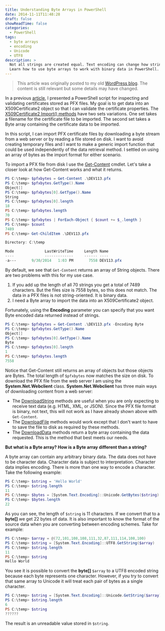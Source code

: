 ```yaml
---
title: Understanding Byte Arrays in PowerShell
date: 2014-11-11T11:48:28
draft: false
showReadTime: false
categories:
  - PowerShell
tags:
  - byte arrays
  - encoding
  - Unicode
  - UTF8
description: >
  Not all strings are created equal. Text encoding can change how strings are stored in memory.
  Learn how to use byte arrays to work with binary data in PowerShell.
---
```

> This article was originally posted to my old [WordPress blog][wp]. The content is still relevant
> but some details may have changed.

In a previous [article][04], I presented a PowerShell script for inspecting and validating
certificates stored as PFX files. My goal is to get data into an X509Certificate2 object so that I
can validate the certificate properties. The [X509Certificate2 Import() methods][05] have two sets
variations. One set takes a filename for the certificate file to be imported. The second set takes a
Byte array containing the certificate data to be imported.

In this script, I can import PFX certificate files by downloading a byte stream from a web server or
by reading a file stored on disk. I want to avoid creating temporary files and I want to make a
generic import function that could be used independently of the data retrieval method. I settled on
using an array of bytes as the import format for either scenario.

To import a PFX file from disk I use the [Get-Content][06] cmdlet. Let's take a closer look at how
Get-Content works and what it returns.

```powershell
PS C:\temp> $pfxbytes = Get-Content .\DEV113.pfx
PS C:\temp> $pfxbytes.GetType().Name
Object[]
PS C:\temp> $pfxbytes[0].GetType().Name
String
PS C:\temp> $pfxbytes[0].length
18
PS C:\temp> $pfxbytes.length
70
PS C:\temp> $pfxbytes | ForEach-Object { $count += $_.length }
PS C:\temp> $count
7489
PS C:\temp> Get-ChildItem .\DEV113.pfx

Directory: C:\temp

Mode              LastWriteTime     Length Name
----              -------------     ------ ----
-a---       9/30/2014   1:03 PM       7558 DEV113.pfx
```

By default, we see that `Get-Content` returns an array of String objects. There are two problems
with this for my use case.

1. If you add up the length of all 70 strings you get a total of 7489 characters. But the files size
   is 7558 bytes, so this does not match. The data in a PFX files is not string-oriented. It is
   binary data.
1. I need a Byte array to import the data into an X509Certificate2 object.

Fortunately, using the **Encoding** parameter you can specify that you want Byte encoded data
returned instead of strings.

```powershell
PS C:\temp> $pfxbytes = Get-Content .\DEV113.pfx -Encoding Byte
PS C:\temp> $pfxbytes.GetType().Name
Object[]
PS C:\temp> $pfxbytes[0].GetType().Name
Byte
PS C:\temp> $pfxbytes[0].length
1
PS C:\temp> $pfxbytes.length
7558
```

Notice that Get-Content still returns an array of objects but those objects are Bytes. The total
length of `$pfxbytes` now matches the size on disk. To download the PFX file from the web server I
am using the **System.Net.Webclient** class. **System.Net.Webclient** has three main ways of
downloading content from a web server:

- The [DownloadString][02] methods are useful when you are only expecting to receive text data (e.g.
  HTML, XML, or JSON). Since the PFX file format is binary, not text, this will not work as I have
  already shown above with `Get-Content`.
- The [DownloadFile][01] methods would work except that I don't want to have to save the file to
  disk as required by these methods.
- The [DownloadData][03] methods return a byte array containing the data requested. This is the
  method that best meets our needs.

**But what is a Byte array? How is a Byte array different than a string?**

A byte array can contain any arbitrary binary data. The data does not have to be character data.
Character data is subject to interpretation. Character data implies encoding. There is more than one
way to encode a character. Take the following example:

```powershell
PS C:\temp> $string = 'Hello World'
PS C:\temp> $string.length
11
PS C:\temp> $bytes = [System.Text.Encoding]::Unicode.GetBytes($string)
PS C:\temp> $bytes.length
22
```

As you can see, the length of `$string` is 11 characters. If we convert that to a **byte[]** we get
22 bytes of data. It is also important to know the format of the source data when you are converting
between encoding schemes. Take for example:

```powershell
PS C:\temp> $array = @(72,101,108,108,111,32,87,111,114,108,100)
PS C:\temp> $string = [System.Text.Encoding]::UTF8.GetString($array)
PS C:\temp> $string.length
11
PS C:\temp> $string
Hello World
```

You see it is possible to convert the **byte[]** `$array` to a UTF8 encoded string because each byte
represents one character. However, if you try to convert that same array to Unicode it will treat
each pair of bytes as a single character.

```powershell
PS C:\temp> $string = [System.Text.Encoding]::Unicode.GetString($array)
PS C:\temp> $string.length
6
PS C:\temp> $string
??????
```

The result is an unreadable value stored in `$string`.

<!-- link references -->
[01]: https://learn.microsoft.com/dotnet/api/system.net.webclient.downloadfile?view=net-8.0#System_Net_WebClient_DownloadFile_System_String_System_String_
[02]: https://learn.microsoft.com/dotnet/api/system.net.webclient.downloadstring?view=net-8.0#System_Net_WebClient_DownloadString_System_String_
[03]: https://learn.microsoft.com/dotnet/api/system.net.webclient.downloaddata?view=net-8.0#System_Net_WebClient_DownloadData_System_String_
[04]: ../2014-11-03/
[05]: https://learn.microsoft.com/dotnet/api/system.security.cryptography.x509certificates.x509certificate2.import#overloads
[06]: https://learn.microsoft.com/powershell/module/Microsoft.PowerShell.Management/Get-Content
[wp]: https://seanonit.wordpress.com/